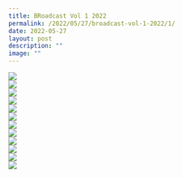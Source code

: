 ```yaml
---
title: BRoadcast Vol 1 2022
permalink: /2022/05/27/broadcast-vol-1-2022/1/
date: 2022-05-27
layout: post
description: ""
image: ""
---
```

<img src="/images/0001-scaled%20(1).jpg"><br>
<img src="/images/0002-scaled%20(1).jpg"><br>
<img src="/images/0003-scaled%20(1).jpg"><br>
<img src="/images/0004-scaled%20(1).jpg"><br>
<img src="/images/0005-scaled%20(1).jpg"><br>
<img src="/images/0006-scaled%20(1).jpg"><br>
<img src="/images/0007-scaled%20(1).jpg"><br>
<img src="/images/0008-scaled%20(1).jpg"><br>
<img src="/images/0009-scaled%20(1).jpg"><br>
<img src="/images/0010-scaled.jpg"><br>
<img src="/images/0011-scaled.jpg"><br>
<img src="/images/0012-scaled.jpg">